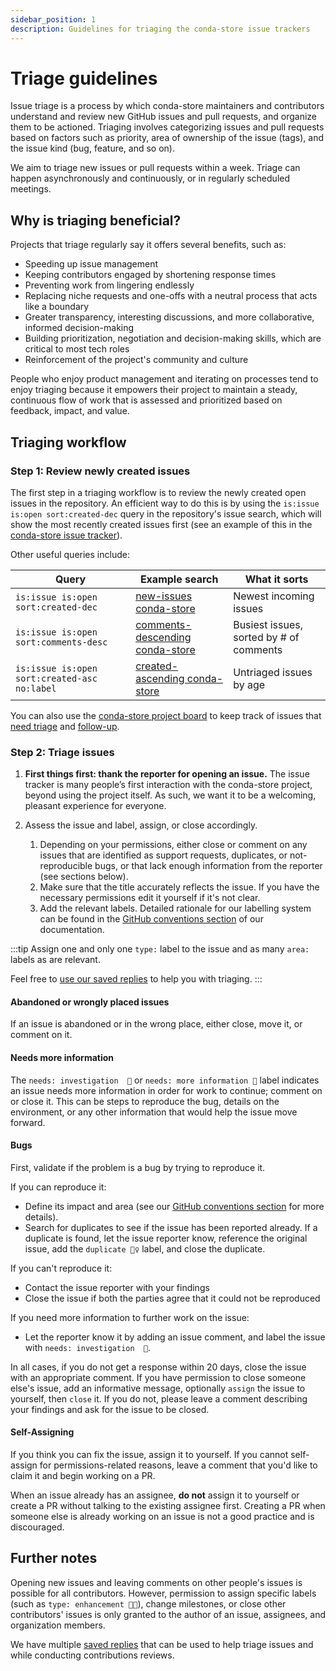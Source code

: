 ```yaml
---
sidebar_position: 1
description: Guidelines for triaging the conda-store issue trackers
---
```


# Triage guidelines

Issue triage is a process by which conda-store maintainers and contributors understand and review new GitHub issues and pull requests, and organize them to be actioned.
Triaging involves categorizing issues and pull requests based on factors such as priority, area of ownership of the issue (tags), and the issue kind (bug, feature, and so on).

We aim to triage new issues or pull requests within a week.
Triage can happen asynchronously and continuously, or in regularly scheduled meetings.

## Why is triaging beneficial?

Projects that triage regularly say it offers several benefits, such as:

- Speeding up issue management
- Keeping contributors engaged by shortening response times
- Preventing work from lingering endlessly
- Replacing niche requests and one-offs with a neutral process that acts like a boundary
- Greater transparency, interesting discussions, and more collaborative, informed decision-making
- Building prioritization, negotiation and decision-making skills, which are critical to most tech roles
- Reinforcement of the project's community and culture

People who enjoy product management and iterating on processes tend to enjoy triaging because it empowers their project to maintain a steady,
continuous flow of work that is assessed and prioritized based on feedback, impact, and value.

## Triaging workflow

### Step 1: Review newly created issues

The first step in a triaging workflow is to review the newly created open issues in the repository.
An efficient way to do this is by using the `is:issue is:open sort:created-dec` query in the repository's issue search,
which will show the most recently created issues first (see an example of this in the [conda-store issue tracker](https://github.com/conda-incubator/conda-store/issues?q=is%3Aissue+is%3Aopen+sort%3Acreated-dec)).

Other useful queries include:

| Query                                           | Example search                                                                                                                              | What it sorts                                         |
| ----------------------------------------------- | ------------------------------------------------------------------------------------------------------------------------------------------- | ----------------------------------------------------- |
| `is:issue is:open sort:created-dec`             | [new-issues conda-store](https://github.com/conda-incubator/conda-store/issues?q=is%3Aopen+is%3Aissue)                                                     | Newest incoming issues                                |
| `is:issue is:open sort:comments-desc`           | [comments-descending conda-store](https://github.com/conda-incubator/conda-store/issues?q=is%3Aissue+is%3Aopen+sort%3Acomments-desc)                       | Busiest issues, sorted by # of comments               |
| `is:issue is:open sort:created-asc no:label`    | [created-ascending conda-store](https://github.com/conda-incubator/conda-store/issues?q=is%3Aissue+is%3Aopen+sort%3Acreated-asc+no%3Alabel)                | Untriaged issues by age                               |

You can also use the [conda-store project board](https://github.com/orgs/conda-incubator/projects/8) to keep track of issues that [need triage](https://github.com/orgs/conda-incubator/projects/8/views/4) and [follow-up](https://github.com/orgs/conda-incubator/projects/8/views/9).

### Step 2: Triage issues

1. **First things first: thank the reporter for opening an issue.**
   The issue tracker is many people’s first interaction with the conda-store project,
   beyond using the project itself. As such, we want it to be a welcoming, pleasant experience for everyone.

2. Assess the issue and label, assign, or close accordingly.
   1. Depending on your permissions, either close or comment on any issues that are identified as support requests, duplicates, or not-reproducible bugs, or that lack enough information from the reporter (see sections below).
   2. Make sure that the title accurately reflects the issue. If you have the necessary permissions edit it yourself if it's not clear.
   3. Add the relevant labels.
      Detailed rationale for our labelling system can be found in the [GitHub conventions section][github-conventions] of our documentation.

:::tip
Assign one and only one `type:` label to the issue and as many `area:` labels as are relevant.

Feel free to [use our saved replies][saved-replies] to help you with triaging.
:::

#### Abandoned or wrongly placed issues

If an issue is abandoned or in the wrong place, either close, move it, or comment on it.

#### Needs more information

The `needs: investigation  🔎` or `needs: more information 📝` label indicates an issue needs more information in order for work to continue; comment on or close it.
This can be steps to reproduce the bug, details on the environment, or any other information that would help the issue move forward.

#### Bugs

First, validate if the problem is a bug by trying to reproduce it.

If you can reproduce it:

- Define its impact and area (see our [GitHub conventions section][github-conventions] for more details).
- Search for duplicates to see if the issue has been reported already. If a duplicate is found, let the issue reporter know,
  reference the original issue, add the `duplicate 👯‍♀️` label, and close the duplicate.

If you can't reproduce it:

- Contact the issue reporter with your findings
- Close the issue if both the parties agree that it could not be reproduced

If you need more information to further work on the issue:

- Let the reporter know it by adding an issue comment, and label the issue with `needs: investigation  🔎`.

In all cases, if you do not get a response within 20 days, close the issue with an appropriate comment.
If you have permission to close someone else's issue, add an informative message, optionally `assign` the issue to yourself, then `close` it.
If you do not, please leave a comment describing your findings and ask for the issue to be closed.

#### Self-Assigning

If you think you can fix the issue, assign it to yourself. If you cannot self-assign for permissions-related reasons,
leave a comment that you'd like to claim it and begin working on a PR.

When an issue already has an assignee, **do not** assign it to yourself or create a PR without talking to the existing assignee first.
Creating a PR when someone else is already working on an issue is not a good practice and is discouraged.

## Further notes

Opening new issues and leaving comments on other people's issues is possible for all contributors.
However, permission to assign specific labels (such as `type: enhancement 💅🏼`), change milestones,
or close other contributors' issues is only granted to the author of an issue, assignees, and organization members.

We have multiple [saved replies][saved-replies] that can be used to help triage issues and while conducting contributions reviews.


<!-- Internal links -->

[saved-replies]: /community/maintenance/saved-replies
[github-conventions]: /community/maintenance/github-conventions.md
